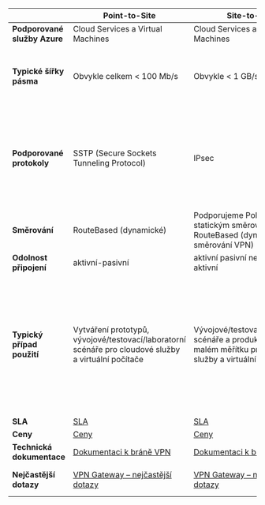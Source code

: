 |  | **Point-to-Site** | **Site-to-Site** | **ExpressRoute** |
| --- | --- | --- | --- |
| **Podporované služby Azure** |Cloud Services a Virtual Machines |Cloud Services a Virtual Machines |[Seznam služeb](../articles/expressroute/expressroute-faqs.md#supported-services) |
| **Typické šířky pásma** |Obvykle celkem < 100 Mb/s |Obvykle < 1 GB/s agregace |50 Mb/s, 100 Mb/s, 200 Mb/s, 500 Mb/s, 1 Gb/s, 2 Gb/s, 5 Gb/s, 10 Gb/s |
| **Podporované protokoly** |SSTP (Secure Sockets Tunneling Protocol) |IPsec |Přímé připojení přes sítě VLAN, technologie VPN od poskytovatelů síťových služeb (MPLS, VPLS…) |
| **Směrování** |RouteBased (dynamické) |Podporujeme PolicyBased (se statickým směrováním) a RouteBased (dynamické směrování VPN) |Protokol BGP |
| **Odolnost připojení** |aktivní-pasivní |aktivní pasivní nebo aktivní aktivní |aktivní-aktivní |
| **Typický případ použití** |Vytváření prototypů, vývojové/testovací/laboratorní scénáře pro cloudové služby a virtuální počítače |Vývojové/testovací/laboratorní scénáře a produkční úlohy v malém měřítku pro cloudové služby a virtuální počítače |Přístup k tooall Azure služeb (ověřený seznam), podnikové třídy a kritické úlohy, zálohování, velké objemy dat, Azure jako web zotavení po Havárii |
| **SLA** |[SLA](https://azure.microsoft.com/support/legal/sla/) |[SLA](https://azure.microsoft.com/support/legal/sla/) |[SLA](https://azure.microsoft.com/support/legal/sla/) |
| **Ceny** |[Ceny](https://azure.microsoft.com/pricing/details/vpn-gateway/) |[Ceny](https://azure.microsoft.com/pricing/details/vpn-gateway/) |[Ceny](https://azure.microsoft.com/pricing/details/expressroute/) |
| **Technická dokumentace** |[Dokumentaci k bráně VPN](https://azure.microsoft.com/documentation/services/vpn-gateway/) |[Dokumentaci k bráně VPN](https://azure.microsoft.com/documentation/services/vpn-gateway/) |[Dokumentace ExpressRoute](https://azure.microsoft.com/documentation/services/expressroute/) |
| **Nejčastější dotazy** |[VPN Gateway – nejčastější dotazy](../articles/vpn-gateway/vpn-gateway-vpn-faq.md) |[VPN Gateway – nejčastější dotazy](../articles/vpn-gateway/vpn-gateway-vpn-faq.md) |[ExpressRoute – nejčastější dotazy](../articles/expressroute/expressroute-faqs.md) |

